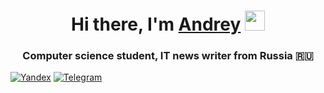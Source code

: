 <h1 align="center">Hi there, I'm <a href="https://t.me/crokod1le/" target="_blank">Andrey</a> 
<img src="https://github.com/blackcater/blackcater/raw/main/images/Hi.gif" height="32"/></h1>
<h3 align="center">Computer science student, IT news writer from Russia 🇷🇺</h3>

  [![Yandex](https://img.shields.io/badge/-klounlil@ya.ru-F9DB60?style=flat-square&logo=Yandex&logoColor=FF3333)](mailto:klounlil@ya.ru)
  [![Telegram](https://img.shields.io/badge/Telegram-blue?style=flat-square&logo=Telegram)](https://t.me/crokod1le)
